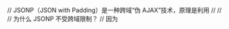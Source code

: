 // JSONP（JSON with Padding）是一种跨域“伪 AJAX”技术，原理是利用 <script> 标签不受跨域限制的特性。

// 二、后端 Node 示例（模拟 JSONP 响应）
//     创建一个简单的 Node 服务（server.js）：
//     const express = require('express');
//     const app = express();

//     app.get('/jsonp', (req, res) => {
//         const callback = req.query.callback; // 获取回调函数名

//         const data = {
//             message: 'Hello from JSONP server!'
//         };

//         // 返回一个 JS 函数调用
//         res.send(`${callback}(${JSON.stringify(data)})`);
//     });

//         app.listen(3000, () => {
//         console.log('JSONP 服务运行在 http://localhost:3000');
//     });
//     三、前端调用 JSONP 的方式
//         ✅ 原生 JS 示例：
//         <!DOCTYPE html>
//         <html>
//         <head>
//         <title>JSONP Demo</title>
//         </head>
//         <body>
//         <h2 id="result">Loading...</h2>

//         <script>
//             function handleResponse(data) {
//                 document.getElementById('result').innerText = data.message;
//             }

//             const script = document.createElement('script');
//             script.src = 'http://localhost:3000/jsonp?callback=handleResponse';
//             document.body.appendChild(script);
//         </script>
//         </body>
//         </html>
// 为什么 JSONP 不受跨域限制？
//     因为 <script> 标签可以加载任何站点的 JS 文件，不受同源策略限制。
//     JSONP 本质上是“请求一段 JS 代码”，而不是 AJAX 请求。
// ⚠️ JSONP 的局限性
//         项目	        是否支持
//         GET 请求	    ✅ 支持
//         POST/PUT 等	    ❌ 不支持
//         错误处理	    ❌ 很难处理错误（除非超时）
//         安全性	        ⚠️ 有被注入攻击的风险还要这个
